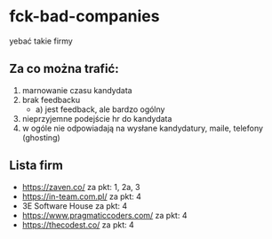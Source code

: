# fck-bad-companies
yebać takie firmy

## Za co można trafić:
1. marnowanie czasu kandydata
2. brak feedbacku
    - a) jest feedback, ale bardzo ogólny
3. nieprzyjemne podejście hr do kandydata
4. w ogóle nie odpowiadają na wysłane kandydatury, maile, telefony (ghosting)

## Lista firm
- https://zaven.co/  za pkt: 1, 2a, 3
- https://in-team.com.pl/ za pkt: 4
- 3E Software House za pkt: 4
- https://www.pragmaticcoders.com/ za pkt: 4
- https://thecodest.co/ za pkt: 4
